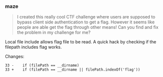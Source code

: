 ### maze
> I created this really cool CTF challenge where users are supposed to bypass client side authentication to get a flag. However it seems like people are able get the flag through other means!
Can you find and fix the problem in my challenge for me?

Local file include allows flag file to be read.   A quick hack by checking if the filepath includes flag works.

Changes:
```
33 -    if (filePath == __dirname)
33 +	if (filePath == __dirname || filePath.indexOf('flag'))
```
